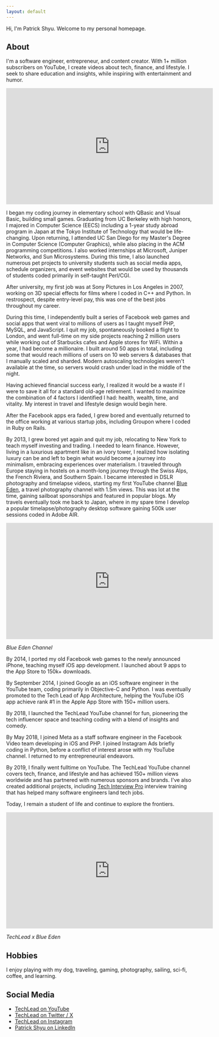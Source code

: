 ```yaml
---
layout: default
---
```


Hi, I'm Patrick Shyu. Welcome to my personal homepage.

## About
I'm a software engineer, entrepreneur, and content creator. With 1+ million subscribers on YouTube, I create videos about tech, finance, and lifestyle. I seek to share education and insights, while inspiring with entertainment and humor.

<iframe width="560" height="315" src="https://www.youtube.com/embed/Ap2uWsJV25w?si=C78pPblWae0poNwH" title="YouTube video player" frameborder="0" allow="accelerometer; autoplay; clipboard-write; encrypted-media; gyroscope; picture-in-picture; web-share" referrerpolicy="strict-origin-when-cross-origin" allowfullscreen></iframe>


I began my coding journey in elementary school with QBasic and Visual Basic, building small games. Graduating from UC Berkeley with high honors, I majored in Computer Science (EECS) including a 1-year study abroad program in Japan at the Tokyo Institute of Technology that would be life-changing. Upon returning, I attended UC San Diego for my Master's Degree in Computer Science (Computer Graphics), while also placing in the ACM programming competitions. I also worked internships at Microsoft, Juniper Networks, and Sun Microsystems. During this time, I also launched numerous pet projects to university students such as social media apps, schedule organizers, and event websites that would be used by thousands of students coded primarily in self-taught Perl/CGI.

After university, my first job was at Sony Pictures in Los Angeles in 2007, working on 3D special effects for films where I coded in C++ and Python. In restrospect, despite entry-level pay, this was one of the best jobs throughout my career.

During this time, I independently built a series of Facebook web games and social apps that went viral to millions of users as I taught myself PHP, MySQL, and JavaScript. I quit my job, spontaneously booked a flight to London, and went full-time on my side projects reaching 2 million users while working out of Starbucks cafes and Apple stores for WiFi. Within a year, I had become a millionaire. I built around 50 apps in total, including some that would reach millions of users on 10 web servers & databases that I manually scaled and sharded. Modern autoscaling technologies weren't available at the time, so servers would crash under load in the middle of the night.

Having achieved financial success early, I realized it would be a waste if I were to save it all for a standard old-age retirement. I wanted to maximize the combination of 4 factors I identified I had: health, wealth, time, and vitality. My interest in travel and lifestyle design would begin here.

After the Facebook apps era faded, I grew bored and eventually returned to the office working at various startup jobs, including Groupon where I coded in Ruby on Rails.

By 2013, I grew bored yet again and quit my job, relocating to New York to teach myself investing and trading. I needed to learn finance. However, living in a luxurious apartment like in an ivory tower, I realized how isolating luxury can be and left to begin what would become a journey into minimalism, embracing experiences over materialism. I traveled through Europe staying in hostels on a month-long journey through the Swiss Alps, the French Riviera, and Southern Spain. I became interested in DSLR photography and timelapse videos, starting my first YouTube channel [Blue Eden](https://www.youtube.com/blueedenhd), a travel photography channel with 1.5m views. This was lot at the time, gaining sailboat sponsorships and featured in popular blogs. My travels eventually took me back to Japan, where in my spare time I develop a popular timelapse/photography desktop software gaining 500k user sessions coded in Adobe AIR.

<iframe width="560" height="315" src="https://www.youtube.com/embed/L2HXlcgfwKc?si=wsCS30037sD1G5aI" title="YouTube video player" frameborder="0" allow="accelerometer; autoplay; clipboard-write; encrypted-media; gyroscope; picture-in-picture; web-share" referrerpolicy="strict-origin-when-cross-origin" allowfullscreen></iframe>

*Blue Eden Channel*

By 2014, I ported my old Facebook web games to the newly announced iPhone, teaching myself iOS app development. I launched about 9 apps to the App Store to 150k+ downloads.

By September 2014, I joined Google as an iOS software engineer in the YouTube team, coding primarily in Objective-C and Python. I was eventually promoted to the Tech Lead of App Architecture, helping the YouTube iOS app achieve rank #1 in the Apple App Store with 150+ million users.

By 2018, I launched the TechLead YouTube channel for fun, pioneering the tech influencer space and teaching coding with a blend of insights and comedy.

By May 2018, I joined Meta as a staff software engineer in the Facebook Video team developing in iOS and PHP. I joined Instagram Ads briefly coding in Python, before a conflict of interest arose with my YouTube channel. I returned to my entrepreneurial endeavors.

By 2019, I finally went fulltime on YouTube. The TechLead YouTube channel covers tech, finance, and lifestyle and has achieved 150+ million views worldwide and has partnered with numerous sponsors and brands. I've also created additional projects, including [Tech Interview Pro](https://techinterviewpro.com/) interview training that has helped many software engineers land tech jobs.

Today, I remain a student of life and continue to explore the frontiers.

<iframe width="560" height="315" src="https://www.youtube.com/embed/nzyCMf0EW9A?si=saqAlqHsPEJZe62Z" title="YouTube video player" frameborder="0" allow="accelerometer; autoplay; clipboard-write; encrypted-media; gyroscope; picture-in-picture; web-share" referrerpolicy="strict-origin-when-cross-origin" allowfullscreen></iframe>

*TechLead x Blue Eden*


## Hobbies
I enjoy playing with my dog, traveling, gaming, photography, sailing, sci-fi, coffee, and learning.

## Social Media
* [TechLead on YouTube](https://www.youtube.com/techlead)
* [TechLead on Twitter / X](https://x.com/techleadhd/)
* [TechLead on Instagram](https://instagram.com/techleadhd)
* [Patrick Shyu on LinkedIn](https://www.linkedin.com/in/shyup)
